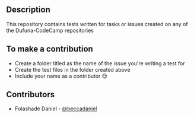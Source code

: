 ## Description
This repository contains tests written for tasks or issues created on any of the Dufuna-CodeCamp repositories

## To make a contribution
- Create a folder titled as the name of the issue you're writing a test for
- Create the test files in the folder created above
- Include your name as a contributor 😉

## Contributors
- Folashade Daniel - [@beccadaniel](github.com/beccadaniel)